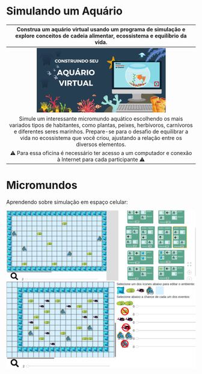 # Simulando um Aquário

|Construa um aquário virtual usando um programa de simulação e explore conceitos de cadeia alimentar, ecossistema e equilíbrio da vida.|
| :-----: |
|<img src="aquaruibanner.png" width="70%" height="70%"> |
|Simule um interessante micromundo aquático escolhendo os mais variados tipos de habitantes, como plantas, peixes, herbívoros, carnívoros e diferentes seres marinhos. Prepare-se para o desafio de equilibrar a vida no ecossistema que você criou, ajustando a relação entre os diversos elementos.
:warning: Para essa oficina é necessário ter acesso a um computador e conexão à Internet para cada participante :warning:|



# Micromundos

Aprendendo sobre simulação em espaço celular:

[![Aquário Movimento](images/aquarium-scripts.png)](harena/scripts/playground/editor.html?source=cell/aquarium-scripts)
[![Aquário Cadeia Alimentar](images/aquarium-cycle-scripts.png)](harena/scripts/playground/editor.html?source=cell/aquarium-sliders&mode=no-script-no-hide)
